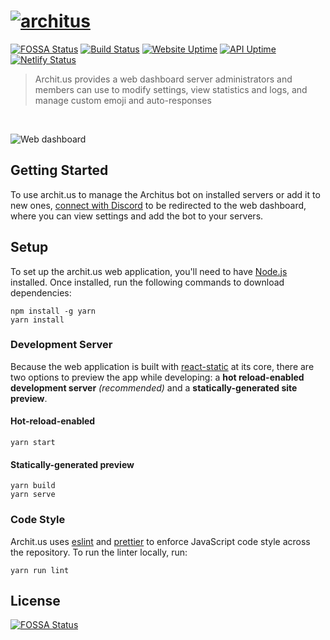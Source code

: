 # [![architus](https://i.imgur.com/vcZzSQC.png)](https://archit.us)

[![FOSSA Status](https://app.fossa.com/api/projects/git%2Bgithub.com%2Farchitus%2Farchit.us.svg?type=shield)](https://app.fossa.com/projects/git%2Bgithub.com%2Farchitus%2Farchit.us?ref=badge_shield) [![Build Status](https://travis-ci.org/architus/archit.us.svg?branch=master)](https://travis-ci.org/architus/archit.us) [![Website Uptime](https://img.shields.io/uptimerobot/ratio/7/m782992402-55108abd64186f416df0be18.svg?label=website%20uptime)](https://status.archit.us/) [![API Uptime](https://img.shields.io/uptimerobot/ratio/7/m782992399-3443671051db8aeaecfe7434.svg?label=API%20uptime)](https://status.archit.us/) [![Netlify Status](https://api.netlify.com/api/v1/badges/bbdc33fe-8cac-4466-beaa-97ea193d92f9/deploy-status)](https://app.netlify.com/sites/architus/deploys)

> Archit.us provides a web dashboard server administrators and members can use to modify settings, view statistics and logs, and manage custom emoji and auto-responses
<br/>

![Web dashboard](https://i.imgur.com/QDsegsp.png)

## Getting Started

To use archit.us to manage the Architus bot on installed servers or add it to new ones, [connect with Discord](https://api.archit.us/login) to be redirected to the web dashboard, where you can view settings and add the bot to your servers.

## Setup

To set up the archit.us web application, you'll need to have [Node.js](https://nodejs.org/en/download/) installed. Once installed, run the following commands to download dependencies:

```console
npm install -g yarn
yarn install
```

### Development Server

Because the web application is built with [react-static](https://github.com/nozzle/react-static) at its core, there are two options to preview the app while developing: a **hot reload-enabled development server** *(recommended)* and a **statically-generated site preview**.

#### Hot-reload-enabled

```console
yarn start
```

#### Statically-generated preview

```console
yarn build
yarn serve
```

### Code Style

Archit.us uses [eslint](https://eslint.org/) and [prettier](https://prettier.io/) to enforce JavaScript code style across the repository. To run the linter locally, run:

```console
yarn run lint
```

## License
[![FOSSA Status](https://app.fossa.io/api/projects/git%2Bgithub.com%2Farchitus%2Farchit.us.svg?type=large)](https://app.fossa.io/projects/git%2Bgithub.com%2Farchitus%2Farchit.us?ref=badge_large)
